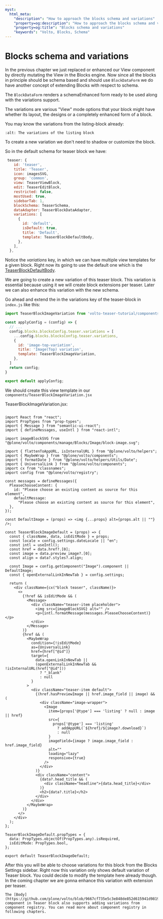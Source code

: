 ```yaml
---
myst:
  html_meta:
    "description": "How to approach the blocks schema and variations"
    "property=og:description": "How to approach the blocks schema and variations"
    "property=og:title": "Blocks schema and variations"
    "keywords": "Volto, Blocks, Schema"
---
```


# Blocks schema and variations

In the previous chapter we just replaced or enhanced our View component by directly mutating the View in the Blocks engine. Now since all the blocks in principle should be schema based and should use `BlockDataForm` we do have another concept of extending Blocks with respect to schema.

The `BlockDataForm` renders a schemaEnhanced form ready to be used along with the variations support.

The variations are various "View" mode options that your block might have whether its layout, the designs or a completely enhanced form of a block.

You may know the variations from the listing-block already:

```{image} _static/variations.png
:alt: The variations of the listing block
```

To create a new variation we don't need to shadow or customize the block.

So in the default schema for teaser block we have:

```js
 teaser: {
    id: 'teaser',
    title: 'Teaser',
    icon: imagesSVG,
    group: 'common',
    view: TeaserViewBlock,
    edit: TeaserEditBlock,
    restricted: false,
    mostUsed: true,
    sidebarTab: 1,
    blockSchema: TeaserSchema,
    dataAdapter: TeaserBlockDataAdapter,
    variations: [
      {
        id: 'default',
        isDefault: true,
        title: 'Default',
        template: TeaserBlockDefaultBody,
      },
    ],
  },
```

Notice the *variations* key, in which we can have multiple view templates for a given block. Right now its going to use the default one which is the [TeaserBlockDefaultBody](https://github.com/plone/volto/blob/985e419396b4d00567d12e7e309ea420012e9cc7/src/components/manage/Blocks/Teaser/DefaultBody.jsx#L1).

We are going to create a new variation of this teaser block. This variation is essential because using it we will create block extensions per teaser. Later we can also enhance this variation with the new schema.

Go ahead and extend the in the variations key of the teaser-block in `index.js` like this:

```js
import TeaserBlockImageVariation from 'volto-teaser-tutorial/components/TeaserBlockImageVariation';

const applyConfig = (config) => {
  // ...
  config.blocks.blocksConfig.teaser.variations = [
    ...config.blocks.blocksConfig.teaser.variations,
    {
      id: 'image-top-variation',
      title: 'Image(Top) variation',
      template: TeaserBlockImageVariation,
    },
  ]
  return config;
}

export default applyConfig;
```

We should create this view template in our `components/TeaserBlockImageVariation.jsx`

TeaserBlockImageVariation.jsx:

```{code-block} jsx

import React from "react";
import PropTypes from "prop-types";
import { Message } from "semantic-ui-react";
import { defineMessages, useIntl } from "react-intl";

import imageBlockSVG from "@plone/volto/components/manage/Blocks/Image/block-image.svg";

import { flattenToAppURL, isInternalURL } from "@plone/volto/helpers";
import { MaybeWrap } from "@plone/volto/components";
import { formatDate } from "@plone/volto/helpers/Utils/Date";
import { UniversalLink } from "@plone/volto/components";
import cx from "classnames";
import config from "@plone/volto/registry";

const messages = defineMessages({
  PleaseChooseContent: {
    id: "Please choose an existing content as source for this element",
    defaultMessage:
      "Please choose an existing content as source for this element",
  },
});

const DefaultImage = (props) => <img {...props} alt={props.alt || ""} />;

const TeaserBlockImageDefault = (props) => {
  const { className, data, isEditMode } = props;
  const locale = config.settings.dateLocale || "en";
  const intl = useIntl();
  const href = data.href?.[0];
  const image = data.preview_image?.[0];
  const align = data?.styles?.align;

  const Image = config.getComponent("Image").component || DefaultImage;
  const { openExternalLinkInNewTab } = config.settings;

  return (
    <div className={cx("block teaser", className)}>
      <>
        {!href && isEditMode && (
          <Message>
            <div className="teaser-item placeholder">
              <img src={imageBlockSVG} alt="" />
              <p>{intl.formatMessage(messages.PleaseChooseContent)}</p>
            </div>
          </Message>
        )}
        {href && (
          <MaybeWrap
            condition={!isEditMode}
            as={UniversalLink}
            href={href["@id"]}
            target={
              data.openLinkInNewTab ||
              (openExternalLinkInNewTab && !isInternalURL(href["@id"]))
                ? "_blank"
                : null
            }
          >
            <div className="teaser-item default">
              {(href.hasPreviewImage || href.image_field || image) && (
                <div className="image-wrapper">
                  <Image
                    item={props['@type'] === 'listing' ? null : image || href}
                    src={
                      props['@type'] === 'listing'
                        ? addAppURL(`${href}/${image?.download}`)
                        : null
                    }
                    imageField={image ? image.image_field : href.image_field}
                    alt=""
                    loading="lazy"
                    responsive={true}
                  />
                </div>
              )}
              <div className="content">
                {data?.head_title && (
                  <div className="headline">{data.head_title}</div>
                )}
                <h2>{data?.title}</h2>
              </div>
            </div>
          </MaybeWrap>
        )}
      </>
    </div>
  );
};

TeaserBlockImageDefault.propTypes = {
  data: PropTypes.objectOf(PropTypes.any).isRequired,
  isEditMode: PropTypes.bool,
};

export default TeaserBlockImageDefault;
```

After this you will be able to choose variations for this block from the Blocks Settings sidebar.
Right now this variation only shows default variation of Teaser block.
You could decide to modify the template here already though.
In the coming chapter we are gonna enhance this variation with extension per teaser.

```{note}
The [Body](https://github.com/plone/volto/blob/9667cf735e5c3e848de852d615941d98193e0a5e/src/components/manage/Blocks/Teaser/Body.jsx#L13) component in Teaser block also supports adding variations from component registry. You can read more about component registry in following chapters.
```
